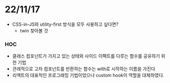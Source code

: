 # 22/11/17

- CSS-in-JS와 utility-first 방식을 모두 사용하고 싶다면?
	- twin 찾아볼 것

### HOC

- 클래스 컴포넌트가 가지고 있는 상태와 사이드 이펙트를 다루는 함수를 공유하기 위한 기법
- 관례적으로 고차 컴포넌트를 반환하는 함수는 with로 시작하는 이름을 가진다
- 리액트의 대표적인 프로그래밍 기법이었으나 custom hook이 역할을 대체하였다.